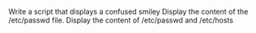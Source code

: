 Write a script that displays a confused smiley
Display the content of the /etc/passwd file.
Display the content of /etc/passwd and /etc/hosts
